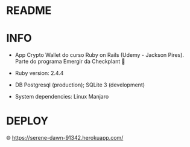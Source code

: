 # README

# INFO
* App Crypto Wallet do curso Ruby on Rails (Udemy - Jackson Pires). Parte do programa Emergir da Checkplant 🌱

* Ruby version: 2.4.4

* DB Postgresql (production); SQLite 3 (development)

* System dependencies: Linux Manjaro

# DEPLOY
  🌐 https://serene-dawn-91342.herokuapp.com/
